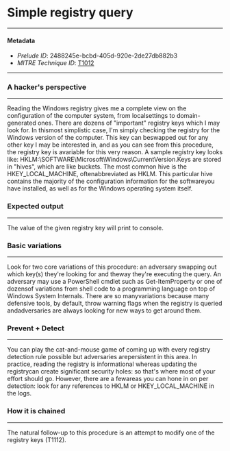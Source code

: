 
# Simple registry query

---

#### Metadata

- *Prelude ID*: 2488245e-bcbd-405d-920e-2de27db882b3
- *MITRE Technique ID*: [T1012](https://attack.mitre.org/techniques/T1012/)

---

### A hacker's perspective

---

Reading the Windows registry gives me a complete view on the configuration of the computer system, from localsettings to domain-generated ones. There are dozens of "important" registry keys which I may look for. In thismost simplistic case, I'm simply checking the registry for the Windows version of the computer. This key can beswapped out for any other key I may be interested in, and as you can see from this procedure, the registry key is avariable for this very reason. A sample registry key looks like: HKLM:\SOFTWARE\Microsoft\Windows\CurrentVersion.Keys are stored in "hives", which are like buckets. The most common hive is the HKEY_LOCAL_MACHINE, oftenabbreviated as HKLM. This particular hive contains the majority of the configuration information for the softwareyou have installed, as well as for the Windows operating system itself.

### Expected output

---

The value of the given registry key will print to console.

### Basic variations

---

Look for two core variations of this procedure: an adversary swapping out which key(s) they're looking for and theway they're executing the query. An adversary may use a PowerShell cmdlet such as Get-ItemProperty or one of dozensof variations from shell code to a programming language on top of Windows System Internals. There are so manyvariations because many defensive tools, by default, throw warning flags when the registry is queried andadversaries are always looking for new ways to get around them.

### Prevent + Detect

---

You can play the cat-and-mouse game of coming up with every registry detection rule possible but adversaries arepersistent in this area. In practice, reading the registry is informational whereas updating the registrycan create significant security holes: so that's where most of your effort should go. However, there are a fewareas you can hone in on per detection: look for any references to HKLM or HKEY_LOCAL_MACHINE in the logs.

### How it is chained

---

The natural follow-up to this procedure is an attempt to modify one of the registry keys (T1112).
